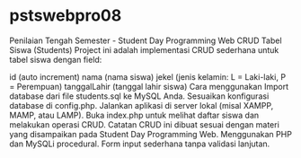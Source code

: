 # pstswebpro08
Penilaian Tengah Semester - Student Day Programming Web
CRUD Tabel Siswa (Students)
Project ini adalah implementasi CRUD sederhana untuk tabel siswa dengan field:

id (auto increment)
nama (nama siswa)
jekel (jenis kelamin: L = Laki-laki, P = Perempuan)
tanggalLahir (tanggal lahir siswa)
Cara menggunakan
Import database dari file students.sql ke MySQL Anda.
Sesuaikan konfigurasi database di config.php.
Jalankan aplikasi di server lokal (misal XAMPP, MAMP, atau LAMP).
Buka index.php untuk melihat daftar siswa dan melakukan operasi CRUD.
Catatan
CRUD ini dibuat sesuai dengan materi yang disampaikan pada Student Day Programming Web.
Menggunakan PHP dan MySQLi procedural.
Form input sederhana tanpa validasi lanjutan.
